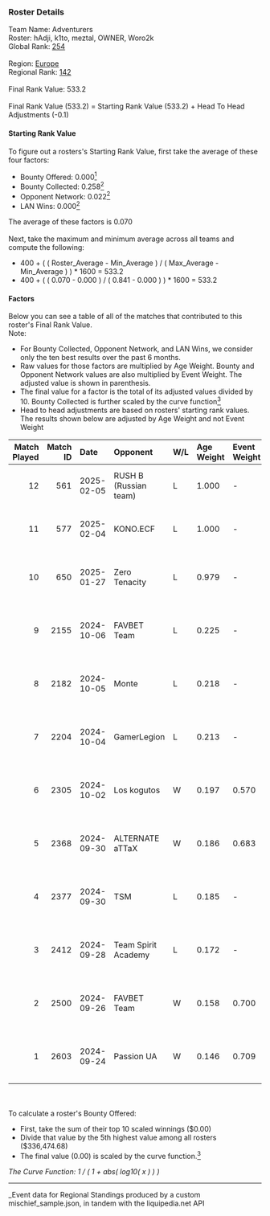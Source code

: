 ### Roster Details<br />
Team Name: Adventurers<br />
Roster: hAdji, k1to, meztal, OWNER, Woro2k<br />
Global Rank: [254](../../standings_global_2025_03_01.md)<br />
<br />
Region: [Europe]( ../../standings_europe_2025_03_01.md)<br />
Regional Rank: [142]( ../../standings_europe_2025_03_01.md)<br />
<br />
Final Rank Value:  533.2<br />
<br />
Final Rank Value (533.2) = Starting Rank Value (533.2) + Head To Head Adjustments (-0.1)<br />

#### Starting Rank Value<br />
To figure out a rosters's Starting Rank Value, first take the average of these four factors:<br />
- Bounty Offered: 0.000[<sup>1</sup>](#table2)
- Bounty Collected: 0.258[<sup>2</sup>](#table1)
- Opponent Network: 0.022[<sup>2</sup>](#table1)
- LAN Wins: 0.000[<sup>2</sup>](#table1)

The average of these factors is 0.070<br />
<br />
Next, take the maximum and minimum average across all teams and compute the following:<br />
- 400 + ( ( Roster_Average - Min_Average ) / ( Max_Average - Min_Average ) ) * 1600 = 533.2
- 400 + ( ( 0.070 - 0.000 ) / ( 0.841 - 0.000 ) ) * 1600 = 533.2


#### Factors<br />
Below you can see a table of all of the matches that contributed to this roster's Final Rank Value.<br />
Note:<br />

- For Bounty Collected, Opponent Network, and LAN Wins, we consider only the ten best results over the past 6 months.
- Raw values for those factors are multiplied by Age Weight. Bounty and Opponent Network values are also multiplied by Event Weight. The adjusted value is shown in parenthesis.
- The final value for a factor is the total of its adjusted values divided by 10. Bounty Collected is further scaled by the curve function[<sup>3</sup>](#curveFunction)
- Head to head adjustments are based on rosters' starting rank values. The results shown below are adjusted by Age Weight and not Event Weight
<span id="table1"></span><br />


| Match Played | Match ID | Date       | Opponent              | W/L | Age Weight | Event Weight | Bounty Collected | Opponent Network | LAN Wins  | H2H Adj. | Roster                                    |
| -: | -: | :- | :- | :- | :- | :- | :- | :- | :- | -: | :- |
|           12 |      561 | 2025-02-05 | RUSH B (Russian team) | L   | 1.000      | -            | -                | -                | -         |    -3.09 | hAdji, k1to, meztal, OWNER, Woro2k        |
|           11 |      577 | 2025-02-04 | KONO.ECF              | L   | 1.000      | -            | -                | -                | -         |    -8.62 | hAdji, k1to, meztal, OWNER, Woro2k        |
|           10 |      650 | 2025-01-27 | Zero Tenacity         | L   | 0.979      | -            | -                | -                | -         |    -4.27 | adamS, hAdji, juanflatroo, meztal, Woro2k |
|            9 |     2155 | 2024-10-06 | FAVBET Team           | L   | 0.225      | -            | -                | -                | -         |    -0.85 | AMSALEM, hAdji, Kvem, meztal, Woro2k      |
|            8 |     2182 | 2024-10-05 | Monte                 | L   | 0.218      | -            | -                | -                | -         |    -1.07 | AMSALEM, hAdji, Kvem, meztal, Woro2k      |
|            7 |     2204 | 2024-10-04 | GamerLegion           | L   | 0.213      | -            | -                | -                | -         |    -0.02 | AMSALEM, hAdji, Kvem, meztal, Woro2k      |
|            6 |     2305 | 2024-10-02 | Los kogutos           | W   | 0.197      | 0.570        | 0.027 (0.003)    | 0.387 (0.043)    | 0 (0.000) |     5.58 | AMSALEM, hAdji, Kvem, meztal, Woro2k      |
|            5 |     2368 | 2024-09-30 | ALTERNATE aTTaX       | W   | 0.186      | 0.683        | 0.020 (0.003)    | 0.351 (0.045)    | 0 (0.000) |     5.09 | AMSALEM, hAdji, Kvem, meztal, Woro2k      |
|            4 |     2377 | 2024-09-30 | TSM                   | L   | 0.185      | -            | -                | -                | -         |    -1.34 | AMSALEM, hAdji, Kvem, meztal, Woro2k      |
|            3 |     2412 | 2024-09-28 | Team Spirit Academy   | L   | 0.172      | -            | -                | -                | -         |    -0.41 | AMSALEM, hAdji, Kvem, meztal, Woro2k      |
|            2 |     2500 | 2024-09-26 | FAVBET Team           | W   | 0.158      | 0.700        | 0.029 (0.003)    | 0.608 (0.067)    | 0 (0.000) |     4.46 | AMSALEM, hAdji, Kvem, meztal, Woro2k      |
|            1 |     2603 | 2024-09-24 | Passion UA            | W   | 0.146      | 0.709        | 0.044 (0.005)    | 0.588 (0.061)    | 0 (0.000) |     4.48 | AMSALEM, hAdji, Kvem, meztal, Woro2k      |

<br />
<span id="table2"></span><br />
To calculate a roster's Bounty Offered:<br />

- First, take the sum of their top 10 scaled winnings ($0.00)
- Divide that value by the 5th highest value among all rosters ($336,474.68)
- The final value (0.00) is scaled by the curve function.[<sup>3</sup>](#curveFunction)

<span id="curveFunction"></span>_The Curve Function: 1 / ( 1 + abs( log10( x ) ) )_<br />

---
_Event data for Regional Standings produced by a custom mischief_sample.json, in tandem with the liquipedia.net API<br />
